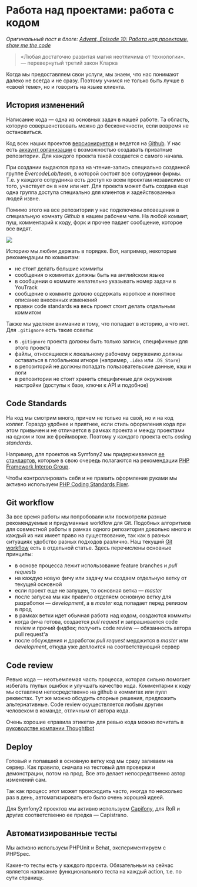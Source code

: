 # Работа над проектами: работа с кодом

*Оригинальный пост в блоге: [Advent, Episode 10: Работа над проектами, show me the code](http://blog.evercodelab.com/advent-episode10-projects-show-me-the-code/)*

> «Любая достаточно развитая магия неотличима от технологии». — перевернутый третий закон Кларка

Когда мы предоставляем свои услуги, мы знаем, что нас понимают далеко не всегда и не сразу. Поэтому учимся не только быть лучше в «своей теме», но и говорить на языке клиента.

## История изменений

Написание кода — одна из основных задач в нашей работе. Та область, которую совершенствовать можно до бесконечности, если вовремя не остановиться.

Код всех наших проектов [версионируется](https://ru.wikipedia.org/wiki/%D0%A1%D0%B8%D1%81%D1%82%D0%B5%D0%BC%D0%B0_%D1%83%D0%BF%D1%80%D0%B0%D0%B2%D0%BB%D0%B5%D0%BD%D0%B8%D1%8F_%D0%B2%D0%B5%D1%80%D1%81%D0%B8%D1%8F%D0%BC%D0%B8) и ведется на [Github](http://github.com). У нас есть [аккаунт организации](https://github.com/EvercodeLab) с возможностью создавать приватные репозитории. Для каждого проекта такой создается с самого начала.

При создании выдаются права на чтение-запись специально созданной группе *EvercodeLab/team*, в которой состоят все сотрудники фирмы. Т.е. у каждого сотрудника есть доступ ко всем проектам независимо от того, участвует он в нем или нет. Для проекта может быть создана еще одна группа доступа специально для клиентов и задействованных людей извне.

Помимо этого на все репозитории у нас подключены оповещения в специальную комнату *Github* в нашем рабочем чате. На любой коммит, пуш, комментарий к коду, форк и прочее падает сообщение, которое все видят.

<img align="center"  src="http://blog.evercodelab.com/assets/images/advent/10/notify.jpg" data-caption="оповещения c github в hipchat" />

Историю мы любим держать в порядке. Вот, например, некоторые рекомендации по коммитам:

* не стоит делать большие коммиты
* сообщения о коммитах должны быть на английском языке
* в сообщении о коммите желательно указывать номер задачи в YouTrack
* сообщение о коммите должно содержать короткое и понятное описание внесенных изменений
* правки code standards на весь проект стоит делать отдельным коммитом

Также мы уделяем внимание и тому, что попадает в историю, а что нет. Для `.gitignore` есть такие советы:

* в `.gitignore` проекта должны быть только записи, специфичные для этого проекта
* файлы, относящиеся к локальному рабочему окружению должны оставаться в глобальном игноре (например, `.idea` или `.DS_Store`)
* в репозиторий не должны попадать пользовательские данные, кэш и логи
* в репозитории не стоит хранить специфичные для окружения настройки (доступы к базе, ключи к API и подобное)

## Code Standards

На код мы смотрим много, причем не только на свой, но и на код коллег. Гораздо удобнее и приятнее, если стиль оформления кода при этом привычен и не отличается в рамках проекта и между проектами на одном и том же фреймворке. Поэтому у каждого проекта есть *coding standards*.

Например, для проектов на Symfony2 мы придерживаемся [ее стандартов](http://symfony.com/doc/current/contributing/code/standards.html), которые в свою очередь полагаются на рекомендации [PHP Framework Interop Group](http://www.php-fig.org/).

Чтобы контроллировать себя и не править оформление руками мы активно используем [PHP Coding Standards Fixer](http://cs.sensiolabs.org/).

## Git workflow

За все время работы мы попробовали или посмотрели разные рекомендуемые и придуманные workflow для Git. Подобных алгоритмов для совместной работы в рамках одного репозитория довольно много и каждый из них имеет право на существование, так как в разных ситуациях удобство разных подходов различно. Наш текущий [Git workflow](/git/workflow.md) есть в отдельной статье. Здесь перечислены основные принципы:

* в основе процесса лежит использование feature branches и *pull requests*
* на каждую новую фичу или задачу мы создаем отдельную ветку от текущей основной
* если проект еще не запущен, то основная ветка — *master*
* после запуска мы как правило отделяем основную ветку для разработки — *development*, а в *master* код попадает перед релизом в прод
* в рамках ветки идет обычная работа над кодом, создаются коммиты
* когда фича готова, создается *pull request* и запрашивается code review и прочий фидбек; получить code review — обязанность автора pull request'а
* после обсуждения и доработок *pull request* мерджится в *master* или *development*, откуда уже деплоится на соответствующий сервер

## Code review

Ревью кода — неотъемлемая часть процесса, которая сильно помогает избегать глупых ошибок и улучшать качество кода. Комментарии к коду мы оставляем непосредственно на github в коммитах или пулл реквестах. Тут же можно обсудить спорные решения, предложить альтернативные. Code review осуществляется любым другим человеком в команде, отличным от автора кода.

Очень хорошие «правила этикета» для ревью кода можно почитать в [руководстве компании Thoughtbot](https://github.com/thoughtbot/guides/tree/master/code-review)

## Deploy

Готовый и попавший в основную ветку код мы сразу заливаем на сервер. Как правило, сначала на тестовый для проверки и демонстрации, потом на прод. Все это делает непосредственно автор изменений сам.

Так как процесс этот может происходить часто, иногда по несколько раз в день, автоматизировать его было очень хорошей идеей.

Для Symfony2 проектов мы активно используем [Capifony](http://capifony.org/), для RoR и других соответственно ее предка — Capistrano.

## Автоматизированные тесты

Мы активно используем PHPUnit и Behat, экспериментируем с PHPSpec.

Какие-то тесты есть у каждого проекта. Обязательным на сейчас является написание функционального теста на каждый action, т.е. по сути страницу.
